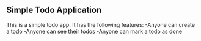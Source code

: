 ## Simple Todo Application

This is a simple todo app.
It has the following features:
-Anyone can create a todo
-Anyone can see their todos
-Anyone can mark a todo as done
